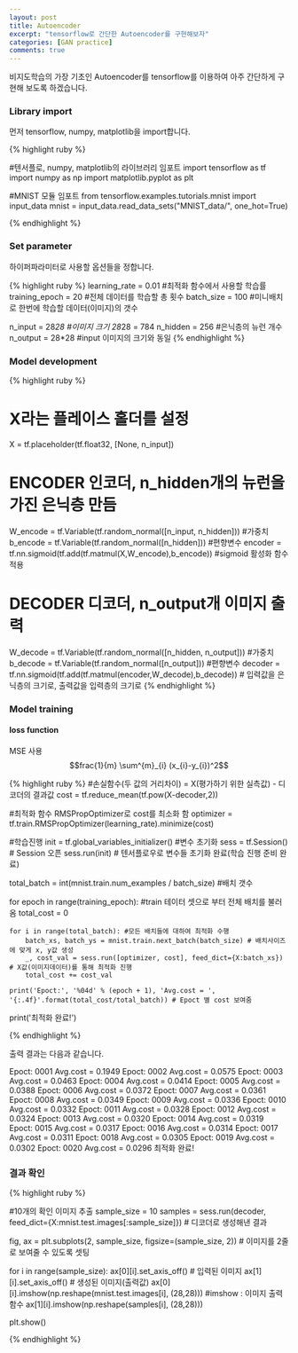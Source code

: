```yaml
---
layout: post
title: Autoencoder
excerpt: "tensorflow로 간단한 Autoencoder를 구현해보자"
categories: [GAN practice]
comments: true
---
```


비지도학습의 가장 기초인 Autoencoder를 tensorflow를 이용하여 아주 간단하게 구현해 보도록 하겠습니다.

### Library import

먼저 tensorflow, numpy, matplotlib을 import합니다.

{% highlight ruby %} 

#텐서플로, numpy, matplotlib의 라이브러리 임포트
import tensorflow as tf
import numpy as np
import matplotlib.pyplot as plt

#MNIST 모듈 임포트
from tensorflow.examples.tutorials.mnist import input_data
mnist = input_data.read_data_sets("MNIST_data/", one_hot=True)

{% endhighlight %}

### Set parameter

하이퍼파라미터로 사용할 옵션들을 정합니다.

{% highlight ruby %} 
learning_rate = 0.01 #최적화 함수에서 사용할 학습률
training_epoch = 20  #전체 데이터를 학습할 총 횟수
batch_size = 100     #미니배치로 한번에 학습할 데이터(이미지)의 갯수

n_input = 28*28      #이미지 크기 28*28 = 784
n_hidden = 256       #은닉층의 뉴런 개수
n_output = 28*28     #input 이미지의 크기와 동일 
{% endhighlight %}

### Model development

{% highlight ruby %} 

# X라는 플레이스 홀더를 설정
X = tf.placeholder(tf.float32, [None, n_input])

# ENCODER 인코더, n_hidden개의 뉴런을 가진 은닉층 만듬
W_encode = tf.Variable(tf.random_normal([n_input, n_hidden]))  #가중치 
b_encode = tf.Variable(tf.random_normal([n_hidden])) #편향변수
encoder = tf.nn.sigmoid(tf.add(tf.matmul(X,W_encode),b_encode)) #sigmoid 활성화 함수 적용

# DECODER 디코더, n_output개 이미지 출력
W_decode = tf.Variable(tf.random_normal([n_hidden, n_output])) #가중치
b_decode = tf.Variable(tf.random_normal([n_output])) #편향변수 
decoder = tf.nn.sigmoid(tf.add(tf.matmul(encoder,W_decode),b_decode)) # 입력값을 은닉층의 크기로, 출력값을 입력층의 크기로 
{% endhighlight %}

### Model training

#### loss function
MSE 사용
$$frac{1}{m} \sum^{m}_{i} (x_{i}-y_{i})^2$$

{% highlight ruby %} 
#손실함수(두 값의 거리차이) = X(평가하기 위한 실측값) - 디코더의 결과값
cost = tf.reduce_mean(tf.pow(X-decoder,2))

#최적화 함수 RMSPropOptimizer로 cost를 최소화 함
optimizer = tf.train.RMSPropOptimizer(learning_rate).minimize(cost)

#학습진행
init = tf.global_variables_initializer() #변수 초기화
sess = tf.Session() # Session 오픈
sess.run(init) # 텐서플로우로 변수들 초기화 완료(학습 진행 준비 완료)

total_batch = int(mnist.train.num_examples / batch_size) #배치 갯수

for epoch in range(training_epoch): #train 테이터 셋으로 부터 전체 배치를 불러옴
    total_cost = 0
    
    for i in range(total_batch): #모든 배치들에 대하여 최적화 수행
        batch_xs, batch_ys = mnist.train.next_batch(batch_size) # 배치사이즈에 맞게 x, y값 생성
        _, cost_val = sess.run([optimizer, cost], feed_dict={X:batch_xs}) # X값(이미지데이터)를 통해 최적화 진행
        total_cost += cost_val 
        
    print('Epoct:', '%04d' % (epoch + 1), 'Avg.cost = ', '{:.4f}'.format(total_cost/total_batch)) # Epoct 별 cost 보여줌

print('최적화 완료!')

{% endhighlight %}

출력 결과는 다음과 같습니다.

Epoct: 0001 Avg.cost =  0.1949
Epoct: 0002 Avg.cost =  0.0575
Epoct: 0003 Avg.cost =  0.0463
Epoct: 0004 Avg.cost =  0.0414
Epoct: 0005 Avg.cost =  0.0388
Epoct: 0006 Avg.cost =  0.0372
Epoct: 0007 Avg.cost =  0.0361
Epoct: 0008 Avg.cost =  0.0349
Epoct: 0009 Avg.cost =  0.0336
Epoct: 0010 Avg.cost =  0.0332
Epoct: 0011 Avg.cost =  0.0328
Epoct: 0012 Avg.cost =  0.0324
Epoct: 0013 Avg.cost =  0.0320
Epoct: 0014 Avg.cost =  0.0319
Epoct: 0015 Avg.cost =  0.0317
Epoct: 0016 Avg.cost =  0.0314
Epoct: 0017 Avg.cost =  0.0311
Epoct: 0018 Avg.cost =  0.0305
Epoct: 0019 Avg.cost =  0.0302
Epoct: 0020 Avg.cost =  0.0296
최적화 완료!

### 결과 확인

{% highlight ruby %} 

#10개의 확인 이미지 추출
sample_size = 10
samples = sess.run(decoder, feed_dict={X:mnist.test.images[:sample_size]}) # 디코더로 생성해낸 결과

fig, ax = plt.subplots(2, sample_size, figsize=(sample_size, 2)) # 이미지를 2줄로 보여줄 수 있도록 셋팅

for i in range(sample_size):
    ax[0][i].set_axis_off() # 입력된 이미지
    ax[1][i].set_axis_off() # 생성된 이미지(출력값)
    ax[0][i].imshow(np.reshape(mnist.test.images[i], (28,28))) #imshow : 이미지 출력함수
    ax[1][i].imshow(np.reshape(samples[i], (28,28)))

plt.show()


{% endhighlight %}

